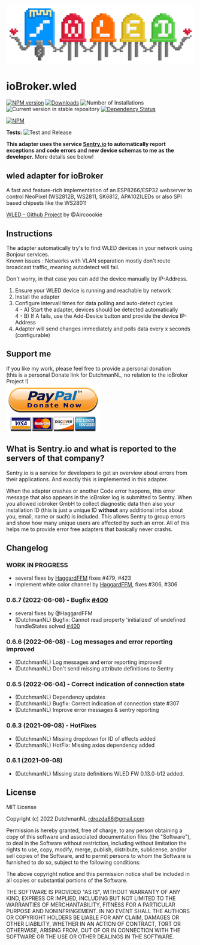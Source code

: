 ![Logo](admin/wled_logo_akemi.png)
# ioBroker.wled

[![NPM version](https://img.shields.io/npm/v/iobroker.wled.svg)](https://www.npmjs.com/package/iobroker.wled)
[![Downloads](https://img.shields.io/npm/dm/iobroker.wled.svg)](https://www.npmjs.com/package/iobroker.wled)
![Number of Installations](https://iobroker.live/badges/wled-installed.svg)
![Current version in stable repository](https://iobroker.live/badges/wled-stable.svg)
[![Dependency Status](https://img.shields.io/david/DrozmotiX/iobroker.wled.svg)](https://david-dm.org/DrozmotiX/iobroker.wled)

[![NPM](https://nodei.co/npm/iobroker.wled.png?downloads=true)](https://nodei.co/npm/iobroker.wled/)

**Tests:** ![Test and Release](https://github.com/DrozmotiX/iobroker.wled/workflows/Test%20and%20Release/badge.svg)

**This adapter uses the service [Sentry.io](https://sentry.io) to automatically report exceptions and code errors and new device schemas to me as the developer.** More details see below!

## wled adapter for ioBroker

A fast and feature-rich implementation of an ESP8266/ESP32 webserver to control NeoPixel (WS2812B, WS2811, SK6812, APA102)LEDs or also SPI based chipsets like the WS2801!

[WLED - Github Project](https://github.com/Aircoookie/WLED) by @Aircoookie

## Instructions

The adapter automatically try's to find WLED devices in your network using Bonjour services.  
Known issues : Networks with VLAN separation mostly don't route broadcast traffic, meaning autodetect will fail.  

Don't worry, in that case you can add the device manually by IP-Address.

1) Ensure your WLED device is running and reachable by network
2) Install the adapter
3) Configure intervall times for data polling and auto-detect cycles  
4 - A) Start the adapter, devices should be detected automatically  
4 - B) If A fails, use the Add-Device button and provide the device IP-Address  
5) Adapter will send changes immediately and polls data every x seconds (configurable)

## Support me
If you like my work, please feel free to provide a personal donation  
(this is a personal Donate link for DutchmanNL, no relation to the ioBroker Project !)  
[![Donate](https://raw.githubusercontent.com/DrozmotiX/ioBroker.wled/main/admin/button.png)](http://paypal.me/DutchmanNL)

## What is Sentry.io and what is reported to the servers of that company?
Sentry.io is a service for developers to get an overview about errors from their applications. And exactly this is implemented in this adapter.

When the adapter crashes or another Code error happens, this error message that also appears in the ioBroker log is submitted to Sentry. When you allowed iobroker GmbH to collect diagnostic data then also your installation ID (this is just a unique ID **without** any additional infos about you, email, name or such) is included. This allows Sentry to group errors and show how many unique users are affected by such an error. All of this helps me to provide error free adapters that basically never crashs.  

## Changelog
<!--
    Placeholder for the next version (at the beginning of the line):
    ### __WORK IN PROGRESS__
-->

### __WORK IN PROGRESS__
* several fixes by [HaggardFFM](https://github.com/HaggardFFM) fixes #479, #423
* implement white color channel by [HaggardFFM](https://github.com/HaggardFFM), fixes #306, #306

### 0.6.7 (2022-06-08) - Bugfix [#400](https://github.com/DrozmotiX/ioBroker.wled/issues/400)
* several fixes by @HaggardFFM
* (DutchmanNL) Bugfix: Cannot read property 'initialized' of undefined handleStates solved [#400](https://github.com/DrozmotiX/ioBroker.wled/issues/400)

### 0.6.6 (2022-06-08) - Log messages and error reporting improved
* (DutchmanNL) Log messages and error reporting improved
* (DutchmanNL) Don't send missing attribute definitions to Sentry

### 0.6.5 (2022-06-04) - Correct indication of connection state
* (DutchmanNL) Dependency updates
* (DutchmanNL) Bugfix: Correct indication of connection state #307
* (DutchmanNL) Improve error messages & sentry reporting

### 0.6.3 (2021-09-08) - HotFixes
* (DutchmanNL) Missing dropdown for ID of effects added
* (DutchmanNL) HotFix: Missing axios dependency added

### 0.6.1 (2021-09-08)
* (DutchmanNL) Missing state definitions WLED FW 0.13.0-b12 added.

## License
MIT License

Copyright (c) 2022 DutchmanNL <rdrozda86@gmail.com>

Permission is hereby granted, free of charge, to any person obtaining a copy
of this software and associated documentation files (the "Software"), to deal
in the Software without restriction, including without limitation the rights
to use, copy, modify, merge, publish, distribute, sublicense, and/or sell
copies of the Software, and to permit persons to whom the Software is
furnished to do so, subject to the following conditions:

The above copyright notice and this permission notice shall be included in all
copies or substantial portions of the Software.

THE SOFTWARE IS PROVIDED "AS IS", WITHOUT WARRANTY OF ANY KIND, EXPRESS OR
IMPLIED, INCLUDING BUT NOT LIMITED TO THE WARRANTIES OF MERCHANTABILITY,
FITNESS FOR A PARTICULAR PURPOSE AND NONINFRINGEMENT. IN NO EVENT SHALL THE
AUTHORS OR COPYRIGHT HOLDERS BE LIABLE FOR ANY CLAIM, DAMAGES OR OTHER
LIABILITY, WHETHER IN AN ACTION OF CONTRACT, TORT OR OTHERWISE, ARISING FROM,
OUT OF OR IN CONNECTION WITH THE SOFTWARE OR THE USE OR OTHER DEALINGS IN THE
SOFTWARE.
